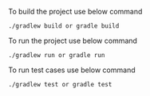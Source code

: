 To build the project use below command

`./gradlew build or gradle build`

To run the project use below command

`./gradlew run or gradle run`

To run test cases use below command

`./gradlew test or gradle test`